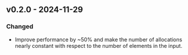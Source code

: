 ## v0.2.0 - 2024-11-29
### Changed
- Improve performance by ~50% and make the number of allocations nearly constant with respect to the number of elements in the input.
